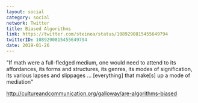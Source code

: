 ```yaml
---
layout: social
category: social
network: Twitter
title: Biased Algorithms
link: https://twitter.com/steinea/status/1089290815455649794
twitterID: 1089290815455649794
date: 2019-01-26
---
```


"If math were a full-fledged medium, one would need to attend to its affordances, its forms and structures, its genres, its modes of signification, its various lapses and slippages ... [everything] that make[s] up a mode of mediation"

<http://cultureandcommunication.org/galloway/are-algorithms-biased>

